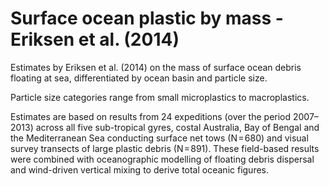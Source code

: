 # Surface ocean plastic by mass - Eriksen et al. (2014)

Estimates by Eriksen et al. (2014) on the mass of surface ocean debris floating at sea, differentiated by ocean basin and particle size.

Particle size categories range from small microplastics to macroplastics. 

Estimates are based on results from 24 expeditions (over the period 2007–2013) across all five sub-tropical gyres, costal Australia, Bay of Bengal and the Mediterranean Sea conducting surface net tows (N = 680) and visual survey transects of large plastic debris (N = 891). These field-based results were combined with oceanographic modelling of floating debris dispersal and wind-driven vertical mixing to derive total oceanic figures.